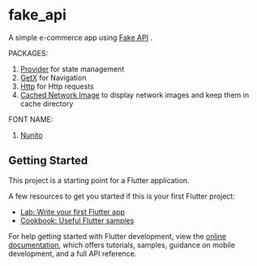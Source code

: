 # fake_api

A simple e-commerce app using [Fake API](https://fakestoreapi.com/docs) .

PACKAGES:
1. [Provider](https://pub.dev/packages/provider) for state management
2. [GetX](https://pub.dev/packages/get) for Navigation
3. [Http](https://pub.dev/packages/http) for Http requests
4. [Cached Network Image](https://pub.dev/packages/cached_network_image) to display network images and keep them in cache directory

FONT NAME:
1. [Nunito](https://fonts.google.com/specimen/Nunito)

## Getting Started

This project is a starting point for a Flutter application.

A few resources to get you started if this is your first Flutter project:

- [Lab: Write your first Flutter app](https://docs.flutter.dev/get-started/codelab)
- [Cookbook: Useful Flutter samples](https://docs.flutter.dev/cookbook)

For help getting started with Flutter development, view the
[online documentation](https://docs.flutter.dev/), which offers tutorials,
samples, guidance on mobile development, and a full API reference.

